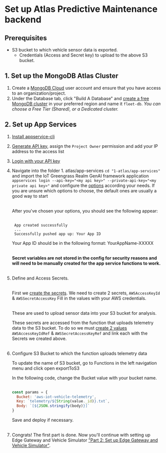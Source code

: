 # Set up Atlas Predictive Maintenance backend

## Prerequisites

* S3 bucket to which vehicle sensor data is exported.
  * Credentials (Access and Secret key) to upload to the above S3 bucket.

## 1. Set up the MongoDB Atlas Cluster

1. Create a [MongoDB Cloud](https://cloud.mongodb.com/) user account and ensure that you have access to an organization/project. 
2. Under the Database tab, click "Build A Database" and [create a free MongoDB cluster](https://www.mongodb.com/docs/atlas/tutorial/create-new-cluster/) in your preferred region and name it ```fleet-db```. *You can choose a Free Tier (Shared), or a Dedicated cluster.*

## 2. Set up App Services

1. [Install appservice-cli](https://www.mongodb.com/docs/atlas/app-services/cli/#app-services-cli)
2. [Generate API key](https://www.mongodb.com/docs/atlas/app-services/cli/#generate-an-api-key), assign the ```Project Owner``` permission and add your IP address to the access list
3. [Login with your API key](https://www.mongodb.com/docs/atlas/app-services/realm-cli/v2/#authenticate-with-an-api-key)
4. Navigate into the folder 1. atlas/app-services  `cd "1-atlas/app-services"` and import the IoT Greengrass Realm GenAI framework application `appservices login --api-key="<my api key>" --private-api-key="<my private api key>"` and configure the [options](https://www.mongodb.com/docs/atlas/app-services/manage-apps/create/create-with-cli/#run-the-app-creation-command) according your needs. If you are unsure which options to choose, the default ones are usually a good way to start<br><br>

    After you've chosen your options, you should see the following appear: <br><br>

        App created successfully    
        ...    
        Successfully pushed app up: Your App ID 

    Your App ID should be in the following format: YourAppName-XXXXX<br><br>

    **Secret variables are not stored in the config for security reasons and will need to be manually created for the app service functions to work.**<br><br>

5. Define and Access Secrets.<br><br>

   First we [create the secrets](https://www.mongodb.com/docs/atlas/app-services/values-and-secrets/define-and-manage-secrets/#define-a-secret).
   We need to create 2 secrets, `AWSAccessKeyId` & `AWSSecretAccessKey`
   Fill in the values with your AWS credentials.<br><br>

   These are used to upload sensor data into your S3 bucket for analysis.

   These secrets are accessed from the function that uploads telemetry data to the S3 bucket. To do so we must [create 2 values](https://www.mongodb.com/docs/atlas/app-services/values-and-secrets/define-a-value/#create-a-new-value) `AWSAccessKeyIdRef` & `AWSSecretAccessKeyRef` and link each with the Secrets we created above.<br><br>

6. Configure S3 Bucket to which the function uploads telemetry data

   To update the name of S3 bucket, go to Functions in the left navigation menu and click open exportToS3

   In the following code, change the Bucket value with your bucket name.<br><br>

    ```javascript
    const params = {
      Bucket: 'aws-iot-vehicle-telemetry',
      Key: `telemetry/${String(value._id)}.txt`, 
      Body: `[${JSON.stringify(body)}]`
    }
    ```
    Save and deploy if necessary.<br><br>

7. Congrats! The first part is done. Now you'll continue with setting up Edge Gateway and Vehicle Simulator ["Part 2: Set up Edge Gateway and Vehicle Simulator"](../2-edge/).

